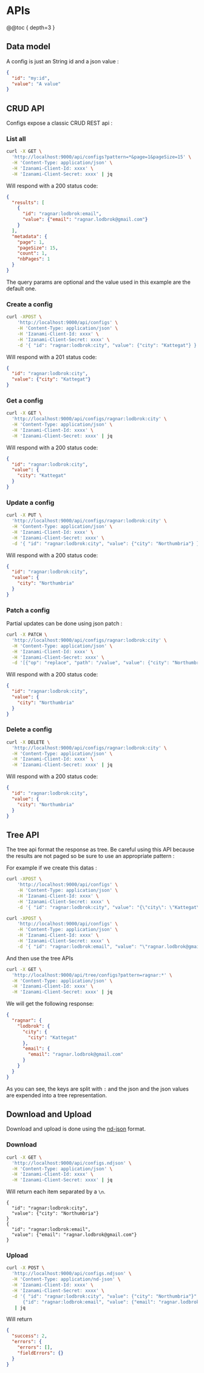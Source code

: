 # APIs

@@toc { depth=3 }

## Data model 

A config is just an String id and a json value : 

```json
{
  "id": "my:id", 
  "value": "A value"
}
```

## CRUD API 

Configs expose a classic CRUD REST api : 

### List all 

```bash
curl -X GET \
  'http://localhost:9000/api/configs?pattern=*&page=1&pageSize=15' \
  -H 'Content-Type: application/json' \
  -H 'Izanami-Client-Id: xxxx' \
  -H 'Izanami-Client-Secret: xxxx' | jq
```

Will respond with a 200 status code: 

```json
{
  "results": [
    {
      "id": "ragnar:lodbrok:email",
      "value": {"email": "ragnar.lodbrok@gmail.com"}
    }
  ],
  "metadata": {
    "page": 1,
    "pageSize": 15,
    "count": 1,
    "nbPages": 1
  }
}
```

The query params are optional and the value used in this example are the default one. 

### Create a config 

```bash
curl -XPOST \
    'http://localhost:9000/api/configs' \
    -H 'Content-Type: application/json' \
    -H 'Izanami-Client-Id: xxxx' \
    -H 'Izanami-Client-Secret: xxxx' \
    -d '{ "id": "ragnar:lodbrok:city", "value": {"city": "Kattegat"} }' | jq  
```

Will respond with a 201 status code: 

```json
{
  "id": "ragnar:lodbrok:city",
  "value": {"city": "Kattegat"}
}
```

### Get a config 

```bash
curl -X GET \
  'http://localhost:9000/api/configs/ragnar:lodbrok:city' \
  -H 'Content-Type: application/json' \
  -H 'Izanami-Client-Id: xxxx' \
  -H 'Izanami-Client-Secret: xxxx' | jq
```

Will respond with a 200 status code:

```json
{
  "id": "ragnar:lodbrok:city",
  "value": {
    "city": "Kattegat"
  }
}
```

### Update a config

 
```bash
curl -X PUT \
  'http://localhost:9000/api/configs/ragnar:lodbrok:city' \
  -H 'Content-Type: application/json' \
  -H 'Izanami-Client-Id: xxxx' \
  -H 'Izanami-Client-Secret: xxxx' \
  -d '{ "id": "ragnar:lodbrok:city", "value": {"city": "Northumbria"} }' | jq
```

Will respond with a 200 status code:

```json
{
  "id": "ragnar:lodbrok:city",
  "value": {
    "city": "Northumbria"
  }
}
```

### Patch a config 

Partial updates can be done using json patch : 

```bash
curl -X PATCH \
  'http://localhost:9000/api/configs/ragnar:lodbrok:city' \
  -H 'Content-Type: application/json' \
  -H 'Izanami-Client-Id: xxxx' \
  -H 'Izanami-Client-Secret: xxxx' \
  -d '[{"op": "replace", "path": "/value", "value": {"city": "Northumbria"} }]' | jq
```

Will respond with a 200 status code:

```json
{
  "id": "ragnar:lodbrok:city",
  "value": {
    "city": "Northumbria"
  }
}
```

### Delete a config

 
```bash
curl -X DELETE \
  'http://localhost:9000/api/configs/ragnar:lodbrok:city' \
  -H 'Content-Type: application/json' \
  -H 'Izanami-Client-Id: xxxx' \
  -H 'Izanami-Client-Secret: xxxx' | jq 
```

Will respond with a 200 status code:

```json
{
  "id": "ragnar:lodbrok:city",
  "value": {
    "city": "Northumbria"
  }
}
```

## Tree API 

The tree api format the response as tree. 
Be careful using this API because the results are not paged so be sure to use an appropriate pattern : 

For example if we create this datas : 

```bash
curl -XPOST \
    'http://localhost:9000/api/configs' \
    -H 'Content-Type: application/json' \
    -H 'Izanami-Client-Id: xxxx' \
    -H 'Izanami-Client-Secret: xxxx' \
    -d '{ "id": "ragnar:lodbrok:city", "value": "{\"city\": \"Kattegat\"}" }' | jq

curl -XPOST \
    'http://localhost:9000/api/configs' \
    -H 'Content-Type: application/json' \
    -H 'Izanami-Client-Id: xxxx' \
    -H 'Izanami-Client-Secret: xxxx' \
    -d '{ "id": "ragnar:lodbrok:email", "value": "\"ragnar.lodbrok@gmail.com\"" }' | jq
```

And then use the tree APIs 

```bash
curl -X GET \
  'http://localhost:9000/api/tree/configs?pattern=ragnar:*' \
  -H 'Content-Type: application/json' \
  -H 'Izanami-Client-Id: xxxx' \
  -H 'Izanami-Client-Secret: xxxx' | jq
```

We will get the following response: 

```json
{
  "ragnar": {
    "lodbrok": {
      "city": {
        "city": "Kattegat"
      },
      "email": {
        "email": "ragnar.lodbrok@gmail.com"
      }
    }
  }
}
```

As you can see, the keys are split with `:` and the json and the json values are expended into a tree representation.


## Download and Upload 

Download and upload is done using the [nd-json](http://ndjson.org/) format. 

### Download 

```bash
curl -X GET \
  'http://localhost:9000/api/configs.ndjson' \
  -H 'Content-Type: application/json' \
  -H 'Izanami-Client-Id: xxxx' \
  -H 'Izanami-Client-Secret: xxxx' | jq
```

Will return each item separated by a `\n`.

```nd-json
{
  "id": "ragnar:lodbrok:city",
  "value": {"city": "Northumbria"}
}
{
  "id": "ragnar:lodbrok:email",
  "value": {"email": "ragnar.lodbrok@gmail.com"}
}
``` 

### Upload 

```bash
curl -X POST \
  'http://localhost:9000/api/configs.ndjson' \
  -H 'Content-Type: application/nd-json' \
  -H 'Izanami-Client-Id: xxxx' \
  -H 'Izanami-Client-Secret: xxxx' \
  -d '{ "id": "ragnar:lodbrok:city", "value": {"city": "Northumbria"}" } 
      {"id": "ragnar:lodbrok:email", "value": {"email": "ragnar.lodbrok@gmail.com"}}' \
   | jq 
```

Will return 

```json
{
  "success": 2,
  "errors": {
    "errors": [],
    "fieldErrors": {}
  }
}
```
